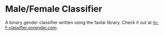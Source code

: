 # Male/Female Classifier

A binary gender classifier written using the fastai library. Check it out at [m-f-classifier.onrender.com](http://m-f-classifier.onrender.com).
